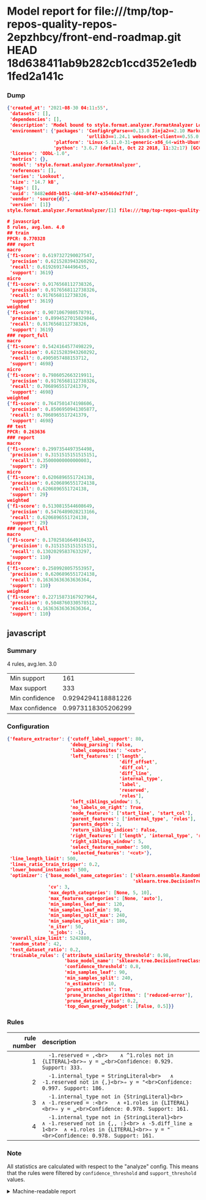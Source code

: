 # Model report for file:///tmp/top-repos-quality-repos-2epzhbcy/front-end-roadmap.git HEAD 18d638411ab9b282cb1ccd352e1edb1fed2a141c

### Dump

```json
{'created_at': '2021-08-30 04:11:55',
 'datasets': [],
 'dependencies': [],
 'description': 'Model bound to style.format.analyzer.FormatAnalyzer Lookout analyzer.',
 'environment': {'packages': 'ConfigArgParse==0.13.0 Jinja2==2.10 MarkupSafe==1.1.1 PyStemmer==1.3.0 PyYAML==5.1 Pympler==0.5 SQLAlchemy==1.2.10 SQLAlchemy-Utils==0.33.3 asdf==2.3.2 bblfsh==2.12.7 boto==2.49.0 boto3==1.9.130 botocore==1.12.130 cachetools==2.0.1 certifi==2019.3.9 chardet==3.0.4 clint==0.5.1 docker==3.7.0 docker-pycreds==0.4.0 dulwich==0.19.11 grpcio==1.19.0 grpcio-tools==1.19.0 humanfriendly==4.16.1 humanize==0.5.1 idna==2.8 jmespath==0.9.4 jsonschema==2.6.0 lookout-sdk==0.4.1 lookout-sdk-ml==0.19.0 lookout-style==0.2.0 lz4==2.1.6 modelforge==0.12.1 numpy==1.16.2 packaging==19.0 pandas==0.22.0 pip==19.0.3 protobuf==3.7.0 psycopg2-binary==2.7.5 pygtrie==2.3 pyparsing==2.3.1 python-dateutil==2.8.0 python-igraph==0.7.1.post6 pytz==2019.1 requests==2.21.0 requirements-parser==0.2.0 scikit-learn==0.20.1 scikit-optimize==0.5.2 scipy==1.2.1 semantic-version==2.6.0 setuptools==40.8.0 six==1.12.0 smart-open==1.8.1 sourced-ml==0.8.2 spdx==2.5.0 stringcase==1.2.0 tabulate==0.8.2 tqdm==4.31.1 '
                             'urllib3==1.24.1 websocket-client==0.55.0 xxhash==1.3.0',
                 'platform': 'Linux-5.11.0-31-generic-x86_64-with-Ubuntu-18.04-bionic',
                 'python': '3.6.7 (default, Oct 22 2018, 11:32:17) [GCC 8.2.0]'},
 'license': 'ODbL-1.0',
 'metrics': {},
 'model': 'style.format.analyzer.FormatAnalyzer',
 'references': [],
 'series': 'Lookout',
 'size': '14.7 kB',
 'tags': [],
 'uuid': '8482edd8-b851-4d48-bf47-e3546de2f7df',
 'vendor': 'source{d}',
 'version': [1]}
style.format.analyzer.FormatAnalyzer/[1] file:///tmp/top-repos-quality-repos-2epzhbcy/front-end-roadmap.git 18d638411ab9b282cb1ccd352e1edb1fed2a141c

# javascript
8 rules, avg.len. 4.0
## train
PPCR: 0.770328
### report
macro
{'f1-score': 0.6197327290027547,
 'precision': 0.6215283943260292,
 'recall': 0.6192691744496435,
 'support': 3619}
micro
{'f1-score': 0.9176568112738326,
 'precision': 0.9176568112738326,
 'recall': 0.9176568112738326,
 'support': 3619}
weighted
{'f1-score': 0.9071067980578791,
 'precision': 0.8994527015829846,
 'recall': 0.9176568112738326,
 'support': 3619}
### report_full
macro
{'f1-score': 0.5424164577498229,
 'precision': 0.6215283943260292,
 'recall': 0.4905057488153712,
 'support': 4698}
micro
{'f1-score': 0.7986052663219911,
 'precision': 0.9176568112738326,
 'recall': 0.7068965517241379,
 'support': 4698}
weighted
{'f1-score': 0.7647501474198606,
 'precision': 0.8506950941305877,
 'recall': 0.7068965517241379,
 'support': 4698}
## test
PPCR: 0.263636
### report
macro
{'f1-score': 0.2997354497354498,
 'precision': 0.3151515151515151,
 'recall': 0.35000000000000003,
 'support': 29}
micro
{'f1-score': 0.6206896551724138,
 'precision': 0.6206896551724138,
 'recall': 0.6206896551724138,
 'support': 29}
weighted
{'f1-score': 0.5130815544608649,
 'precision': 0.5476489028213166,
 'recall': 0.6206896551724138,
 'support': 29}
### report_full
macro
{'f1-score': 0.1702581664910432,
 'precision': 0.3151515151515151,
 'recall': 0.13020295837633297,
 'support': 110}
micro
{'f1-score': 0.2589928057553957,
 'precision': 0.6206896551724138,
 'recall': 0.16363636363636364,
 'support': 110}
weighted
{'f1-score': 0.22715873167927964,
 'precision': 0.5048760330578512,
 'recall': 0.16363636363636364,
 'support': 110}
```

## javascript
### Summary
4 rules, avg.len. 3.0

| | |
|-|-|
|Min support|161|
|Max support|333|
|Min confidence|0.9294294118881226|
|Max confidence|0.9973118305206299|

### Configuration

```json
{'feature_extractor': {'cutoff_label_support': 80,
                       'debug_parsing': False,
                       'label_composites': '<cut>',
                       'left_features': ['length',
                                         'diff_offset',
                                         'diff_col',
                                         'diff_line',
                                         'internal_type',
                                         'label',
                                         'reserved',
                                         'roles'],
                       'left_siblings_window': 5,
                       'no_labels_on_right': True,
                       'node_features': ['start_line', 'start_col'],
                       'parent_features': ['internal_type', 'roles'],
                       'parents_depth': 2,
                       'return_sibling_indices': False,
                       'right_features': ['length', 'internal_type', 'reserved', 'roles'],
                       'right_siblings_window': 5,
                       'select_features_number': 500,
                       'selected_features': '<cut>'},
 'line_length_limit': 500,
 'lines_ratio_train_trigger': 0.2,
 'lower_bound_instances': 500,
 'optimizer': {'base_model_name_categories': ['sklearn.ensemble.RandomForestClassifier',
                                              'sklearn.tree.DecisionTreeClassifier'],
               'cv': 3,
               'max_depth_categories': [None, 5, 10],
               'max_features_categories': [None, 'auto'],
               'min_samples_leaf_max': 120,
               'min_samples_leaf_min': 90,
               'min_samples_split_max': 240,
               'min_samples_split_min': 180,
               'n_iter': 50,
               'n_jobs': -1},
 'overall_size_limit': 5242880,
 'random_state': 42,
 'test_dataset_ratio': 0.2,
 'trainable_rules': {'attribute_similarity_threshold': 0.98,
                     'base_model_name': 'sklearn.tree.DecisionTreeClassifier',
                     'confidence_threshold': 0.8,
                     'min_samples_leaf': 90,
                     'min_samples_split': 240,
                     'n_estimators': 10,
                     'prune_attributes': True,
                     'prune_branches_algorithms': ['reduced-error'],
                     'prune_dataset_ratio': 0.2,
                     'top_down_greedy_budget': [False, 0.5]}}
```

### Rules

| rule number | description |
|----:|:-----|
| 1 | `  -1.reserved = ,<br>	∧ ^1.roles not in {LITERAL}<br>⇒ y = ␣<br>Confidence: 0.929. Support: 333.` |
| 2 | `  -1.internal_type = StringLiteral<br>	∧ -1.reserved not in {,}<br>⇒ y = "<br>Confidence: 0.997. Support: 186.` |
| 3 | `  -1.internal_type not in {StringLiteral}<br>	∧ -1.reserved = :<br>	∧ +1.roles in {LITERAL}<br>⇒ y = ␣<br>Confidence: 0.978. Support: 161.` |
| 4 | `  -1.internal_type not in {StringLiteral}<br>	∧ -1.reserved not in {,, :}<br>	∧ -5.diff_line ≥ 1<br>	∧ +1.roles in {LITERAL}<br>⇒ y = "<br>Confidence: 0.978. Support: 161.` |

### Note
All statistics are calculated with respect to the "analyze" config. This means that the rules were filtered by
`confidence_threshold` and `support_threshold` values.

<details>
    <summary>Machine-readable report</summary>
```json
{"javascript": {"avg_rule_len": 3.0, "max_conf": 0.9973118305206299, "max_support": 333, "min_conf": 0.9294294118881226, "min_support": 161, "num_rules": 4}}
```
</details>
